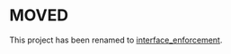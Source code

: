 MOVED
=====

This project has been renamed to [interface\_enforcement](/sheldonh/interface_enforcement).
